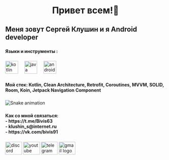 <h1 align="center">Привет всем!👋</h1>

###

<h2 align="left">Меня зовут Сергей Клушин и я Android developer</h2>

###

<h4 align="left">Языки и инструменты :</h4>

###

<div align="left">
  <img src="https://cdn.jsdelivr.net/gh/devicons/devicon/icons/kotlin/kotlin-original.svg" height="40" alt="kotlin logo"  />
  <img width="12" />
  <img src="https://cdn.jsdelivr.net/gh/devicons/devicon/icons/java/java-original.svg" height="40" alt="java logo"  />
  <img width="12" />
  <img src="https://cdn.jsdelivr.net/gh/devicons/devicon/icons/androidstudio/androidstudio-original.svg" height="40" alt="androidstudio logo"  />
</div>

###

<h4 align="left">Мой стек: Kotlin, Clean Architecture, Retrofit, Coroutines, MVVM, SOLID, Room,  Koin, Jetpack Navigation Component</h4>

###

<img src="https://raw.githubusercontent.com/Bivis63/Bivis63/output/snake.svg" alt="Snake animation" />

###

<h4 align="left">Как со мной связаться:<br>- https://t.me/Bivis63<br>- klushin_s@internet.ru<br>- https://vk.com/bivis91</h4>

###

<div align="left">
  <img src="https://raw.githubusercontent.com/maurodesouza/profile-readme-generator/master/src/assets/icons/social/discord/default.svg" width="52" height="40" alt="discord logo"  />
  <img src="https://raw.githubusercontent.com/maurodesouza/profile-readme-generator/master/src/assets/icons/social/youtube/default.svg" width="52" height="40" alt="youtube logo"  />
  <img src="https://raw.githubusercontent.com/maurodesouza/profile-readme-generator/master/src/assets/icons/social/telegram/default.svg" width="52" height="40" alt="telegram logo"  />
  <img src="https://raw.githubusercontent.com/maurodesouza/profile-readme-generator/master/src/assets/icons/social/gmail/default.svg" width="52" height="40" alt="gmail logo"  />
</div>

###
